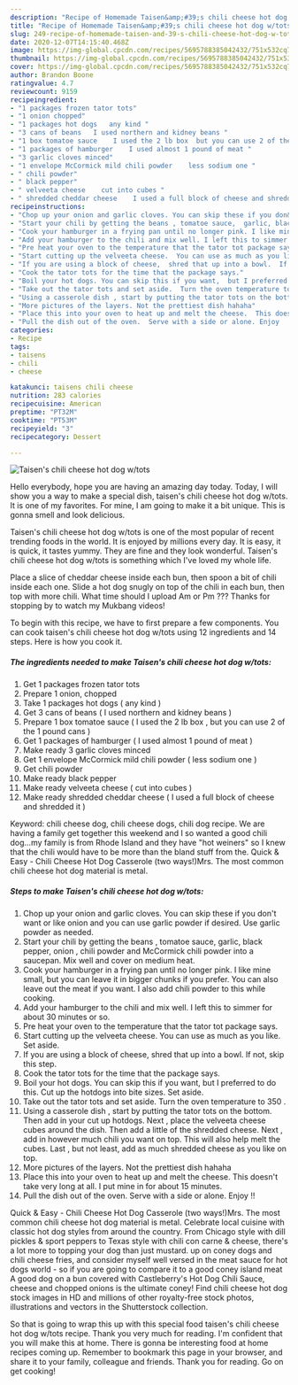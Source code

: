 ```yaml
---
description: "Recipe of Homemade Taisen&amp;#39;s chili cheese hot dog w/tots"
title: "Recipe of Homemade Taisen&amp;#39;s chili cheese hot dog w/tots"
slug: 249-recipe-of-homemade-taisen-and-39-s-chili-cheese-hot-dog-w-tots
date: 2020-12-07T14:15:40.468Z
image: https://img-global.cpcdn.com/recipes/5695788385042432/751x532cq70/taisens-chili-cheese-hot-dog-wtots-recipe-main-photo.jpg
thumbnail: https://img-global.cpcdn.com/recipes/5695788385042432/751x532cq70/taisens-chili-cheese-hot-dog-wtots-recipe-main-photo.jpg
cover: https://img-global.cpcdn.com/recipes/5695788385042432/751x532cq70/taisens-chili-cheese-hot-dog-wtots-recipe-main-photo.jpg
author: Brandon Boone
ratingvalue: 4.7
reviewcount: 9159
recipeingredient:
- "1 packages frozen tator tots"
- "1 onion chopped"
- "1 packages hot dogs   any kind "
- "3 cans of beans   I used northern and kidney beans "
- "1 box tomatoe sauce    I used the 2 lb box  but you can use 2 of the 1 pound cans "
- "1 packages of hamburger    I used almost 1 pound of meat "
- "3 garlic cloves minced"
- "1 envelope McCormick mild chili powder    less sodium one "
- " chili powder"
- " black pepper"
- " velveeta cheese    cut into cubes "
- " shredded cheddar cheese    I used a full block of cheese and shredded it "
recipeinstructions:
- "Chop up your onion and garlic cloves. You can skip these if you don&#39;t want or like onion and you can use garlic powder if desired.  Use garlic powder as needed."
- "Start your chili by getting the beans , tomatoe sauce,  garlic, black pepper, onion , chili powder and McCormick chili powder into a saucepan.  Mix well and cover on medium heat."
- "Cook your hamburger in a frying pan until no longer pink. I like mine small,  but you can leave it in bigger chunks if you prefer.  You can also leave out the meat if you want. I also add chili powder to this while cooking."
- "Add your hamburger to the chili and mix well. I left this to simmer for about 30 minutes or so."
- "Pre heat your oven to the temperature that the tator tot package says."
- "Start cutting up the velveeta cheese.  You can use as much as you like. Set aside."
- "If you are using a block of cheese,  shred that up into a bowl.  If not, skip this step."
- "Cook the tator tots for the time that the package says."
- "Boil your hot dogs. You can skip this if you want,  but I preferred to do this. Cut up the hotdogs into bite sizes. Set aside."
- "Take out the tator tots and set aside.  Turn the oven temperature to 350 ."
- "Using a casserole dish , start by putting the tator tots on the bottom.  Then add in your cut up hotdogs.  Next , place the velveeta cheese cubes around the dish. Then add a little of the shredded cheese.  Next , add in however much chili you want on top. This will also help melt the cubes. Last , but not least,  add as much shredded cheese as you like on top."
- "More pictures of the layers. Not the prettiest dish hahaha"
- "Place this into your oven to heat up and melt the cheese.  This doesn&#39;t take very long at all. I put mine in for about 15 minutes."
- "Pull the dish out of the oven.  Serve with a side or alone. Enjoy  !!"
categories:
- Recipe
tags:
- taisens
- chili
- cheese

katakunci: taisens chili cheese 
nutrition: 283 calories
recipecuisine: American
preptime: "PT32M"
cooktime: "PT53M"
recipeyield: "3"
recipecategory: Dessert

---
```



![Taisen&#39;s chili cheese hot dog w/tots](https://img-global.cpcdn.com/recipes/5695788385042432/751x532cq70/taisens-chili-cheese-hot-dog-wtots-recipe-main-photo.jpg)

Hello everybody, hope you are having an amazing day today. Today, I will show you a way to make a special dish, taisen&#39;s chili cheese hot dog w/tots. It is one of my favorites. For mine, I am going to make it a bit unique. This is gonna smell and look delicious.

Taisen&#39;s chili cheese hot dog w/tots is one of the most popular of recent trending foods in the world. It is enjoyed by millions every day. It is easy, it is quick, it tastes yummy. They are fine and they look wonderful. Taisen&#39;s chili cheese hot dog w/tots is something which I've loved my whole life.

Place a slice of cheddar cheese inside each bun, then spoon a bit of chili inside each one. Slide a hot dog snugly on top of the chili in each bun, then top with more chili. What time should I upload Am or Pm ??? Thanks for stopping by to watch my Mukbang videos!


To begin with this recipe, we have to first prepare a few components. You can cook taisen&#39;s chili cheese hot dog w/tots using 12 ingredients and 14 steps. Here is how you cook it.

<!--inarticleads1-->

##### The ingredients needed to make Taisen&#39;s chili cheese hot dog w/tots:

1. Get 1 packages frozen tator tots
1. Prepare 1 onion, chopped
1. Take 1 packages hot dogs (  any kind )
1. Get 3 cans of beans (  I used northern and kidney beans )
1. Prepare 1 box tomatoe sauce  (  I used the 2 lb box , but you can use 2 of the 1 pound cans )
1. Get 1 packages of hamburger  (  I used almost 1 pound of meat )
1. Make ready 3 garlic cloves minced
1. Get 1 envelope McCormick mild chili powder  (  less sodium one )
1. Get  chili powder
1. Make ready  black pepper
1. Make ready  velveeta cheese  (  cut into cubes )
1. Make ready  shredded cheddar cheese  (  I used a full block of cheese and shredded it )


Keyword: chili cheese dog, chili cheese dogs, chili dog recipe. We are having a family get together this weekend and I so wanted a good chili dog…my family is from Rhode Island and they have &#34;hot weiners&#34; so I knew that the chili would have to be more than the bland stuff from the. Quick &amp; Easy - Chili Cheese Hot Dog Casserole (two ways!)Mrs. The most common chili cheese hot dog material is metal. 

<!--inarticleads2-->

##### Steps to make Taisen&#39;s chili cheese hot dog w/tots:

1. Chop up your onion and garlic cloves. You can skip these if you don&#39;t want or like onion and you can use garlic powder if desired.  Use garlic powder as needed.
1. Start your chili by getting the beans , tomatoe sauce,  garlic, black pepper, onion , chili powder and McCormick chili powder into a saucepan.  Mix well and cover on medium heat.
1. Cook your hamburger in a frying pan until no longer pink. I like mine small,  but you can leave it in bigger chunks if you prefer.  You can also leave out the meat if you want. I also add chili powder to this while cooking.
1. Add your hamburger to the chili and mix well. I left this to simmer for about 30 minutes or so.
1. Pre heat your oven to the temperature that the tator tot package says.
1. Start cutting up the velveeta cheese.  You can use as much as you like. Set aside.
1. If you are using a block of cheese,  shred that up into a bowl.  If not, skip this step.
1. Cook the tator tots for the time that the package says.
1. Boil your hot dogs. You can skip this if you want,  but I preferred to do this. Cut up the hotdogs into bite sizes. Set aside.
1. Take out the tator tots and set aside.  Turn the oven temperature to 350 .
1. Using a casserole dish , start by putting the tator tots on the bottom.  Then add in your cut up hotdogs.  Next , place the velveeta cheese cubes around the dish. Then add a little of the shredded cheese.  Next , add in however much chili you want on top. This will also help melt the cubes. Last , but not least,  add as much shredded cheese as you like on top.
1. More pictures of the layers. Not the prettiest dish hahaha
1. Place this into your oven to heat up and melt the cheese.  This doesn&#39;t take very long at all. I put mine in for about 15 minutes.
1. Pull the dish out of the oven.  Serve with a side or alone. Enjoy  !!


Quick &amp; Easy - Chili Cheese Hot Dog Casserole (two ways!)Mrs. The most common chili cheese hot dog material is metal. Celebrate local cuisine with classic hot dog styles from around the country. From Chicago style with dill pickles &amp; sport peppers to Texas style with chili con carne &amp; cheese, there&#39;s a lot more to topping your dog than just mustard. up on coney dogs and chili cheese fries, and consider myself well versed in the meat sauce for hot dogs world - so if you are going to compare it to a good coney island meat A good dog on a bun covered with Castleberry&#39;s Hot Dog Chili Sauce, cheese and chopped onions is the ultimate coney! Find chili cheese hot dog stock images in HD and millions of other royalty-free stock photos, illustrations and vectors in the Shutterstock collection. 

So that is going to wrap this up with this special food taisen&#39;s chili cheese hot dog w/tots recipe. Thank you very much for reading. I'm confident that you will make this at home. There is gonna be interesting food at home recipes coming up. Remember to bookmark this page in your browser, and share it to your family, colleague and friends. Thank you for reading. Go on get cooking!
